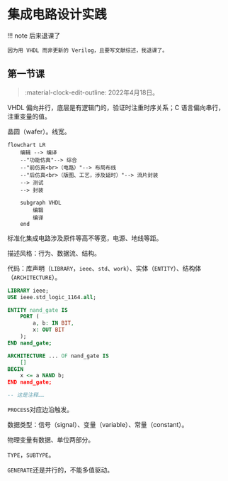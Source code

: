 # 集成电路设计实践

!!! note 后来退课了

    因为用 VHDL 而非更新的 Verilog，且要写文献综述，我退课了。

## 第一节课

> :material-clock-edit-outline: 2022年4月18日。

VHDL 偏向并行，底层是有逻辑门的，验证时注重时序关系；C 语言偏向串行，注重变量的值。

晶圆（wafer）。线宽。

```mermaid
flowchart LR
    编辑 --> 编译
    --"功能仿真"--> 综合
    --"前仿真<br>（电路）"--> 布局布线
    --"后仿真<br>（版图、工艺，涉及延时）"--> 流片封装
    --> 测试
    --> 封装
    
    subgraph VHDL
        编辑
        编译
    end

```

标准化集成电路涉及原件等高不等宽，电源、地线等距。

描述风格：行为、数据流、结构。

代码：库声明（`LIBRARY`，`ieee`、`std`、`work`）、实体（`ENTITY`）、结构体（`ARCHITECTURE`）。

```vhdl
LIBRARY ieee;
USE ieee.std_logic_1164.all;

ENTITY nand_gate IS
    PORT (
        a, b: IN BIT,
        x: OUT BIT
    );
END nand_gate;

ARCHITECTURE ... OF nand_gate IS
    []
BEGIN
    x <= a NAND b;
END nand_gate;

-- 这是注释……

```

`PROCESS`对应边沿触发。

数据类型：信号（signal）、变量（variable）、常量（constant）。

物理变量有数据、单位两部分。

`TYPE`，`SUBTYPE`。

`GENERATE`还是并行的，不能多值驱动。